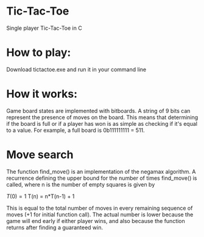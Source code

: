 # Tic-Tac-Toe
Single player Tic-Tac-Toe in C

# How to play: 
Download tictactoe.exe and run it in your command line

# How it works:

Game board states are implemented with bitboards. A string of 9 bits can represent the presence of moves on the board. This means that determining if the board is full or if a player has won is as simple as checking if it's equal to a value. For example, a full board is 0b111111111 = 511.

# Move search
The function find_move() is an implementation of the negamax algorithm. A recurrence defining the upper bound for the number of times find_move() is called, where n is the number of empty squares is given by

$T(0) = 1$
T(n) = n*T(n-1) + 1  

This is equal to the total number of moves in every remaining sequence of moves (+1 for initial function call). The actual number is lower because the game will end early if either player wins, and also because the function returns after finding a guaranteed win.





